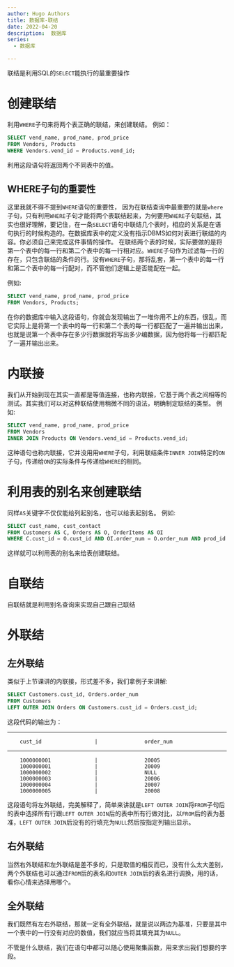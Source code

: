 ```yaml
---
author: Hugo Authors
title: 数据库-联结
date: 2022-04-20
description:  数据库
series:
  - 数据库

---
```


联结是利用SQL的`SELECT`能执行的最重要操作

<!--more-->

# 创建联结
利用`WHERE`子句来将两个表正确的联结，来创建联结。
例如：
```sql
SELECT vend_name, prod_name, prod_price
FROM Vendors, Products
WHERE Vendors.vend_id = Products.vend_id;
```
利用这段语句将返回两个不同表中的值。


## WHERE子句的重要性
这里我就不得不提到`WHERE`语句的重要性，
因为在联结查询中最重要的就是`where`子句，只有利用`WHERE`子句才能将两个表联结起来，为何要用`WHERE`子句联结，其实也很好理解，要记住，在一条`SELECT`语句中联结几个表时，相应的关系是在语句执行的时候构造的。在数据库表中的定义没有指示DBMS如何对表进行联结的内容。你必须自己来完成这件事情的操作。
在联结两个表的时候，实际要做的是将第一个表中的每一行和第二个表中的每一行相对应。`WHERE`子句作为过滤每一行的存在，只包含联结的条件的行。没有`WHERE`子句，那将乱套，第一个表中的每一行和第二个表中的每一行配对，而不管他们逻辑上是否能配在一起。

例如:
```sql
SELECT vend_name, prod_name, prod_price
FROM Vendors, Products;
```
在你的数据库中输入这段语句，你就会发现输出了一堆你用不上的东西，很乱，而它实际上是将第一个表中的每一行和第二个表的每一行都匹配了一遍并输出出来，也就是说第一个表中存在多少行数据就将写出多少编数据，因为他将每一行都匹配了一遍并输出出来。

# 内联接

我们从开始到现在其实一直都是等值连接，也称内联接，它基于两个表之间相等的测试。其实我们可以对这种联结使用稍微不同的语法，明确制定联结的类型。
例如:
```sql
SELECT vend_name, prod_name, prod_price
FROM Vendors
INNER JOIN Products ON Vendors.vend_id = Products.vend_id;
```
这种语句也称内联接，它并没用用`WHERE`子句，利用联结条件`INNER JOIN`特定的`ON`子句，传递给`ON`的实际条件与传递给`WHERE`的相同。

# 利用表的别名来创建联结
同样`AS`关键字不仅仅能给列起别名，也可以给表起别名。
例如:
```sql
SELECT cust_name, cust_contact
FROM Customers AS C, Orders AS O, OrderItems AS OI
WHERE C.cust_id = O.cust_id AND OI.order_num = O.order_num AND prod_id = 'RGAN01';
```
这样就可以利用表的别名来给表创建联结。

# 自联结
自联结就是利用别名查询来实现自己跟自己联结

# 外联结
## 左外联结
类似于上节课讲的内联接，形式差不多，我们拿例子来讲解:
```sql
SELECT Customers.cust_id, Orders.order_num
FROM Customers
LEFT OUTER JOIN Orders ON Customers.cust_id = Orders.cust_id;
```
这段代码的输出为：

----------------------------------------------------------------------------
        cust_id                 |               order_num

----------------------------------------------------------------------------
        1000000001              |               20005
        1000000001              |               20009
        1000000002              |               NULL
        1000000003              |               20006
        1000000004              |               20007
        1000000005              |               20008

这段语句将左外联结，完美解释了，简单来讲就是`LEFT OUTER JOIN`将`FROM`子句后的表中选择所有行跟`LEFT OUTER JOIN`后的表中所有行做对比，以`FROM`后的表为基准，`LEFT OUTER JOIN`后没有的行填充为`NULL`然后按指定列输出显示。

## 右外联结
当然右外联结和左外联结是差不多的，只是取值的相反而已，没有什么太大差别，两个外联结也可以通过`FROM`后的表名和`OUTER JOIN`后的表名进行调换，用的话，看你心情来选择用哪个。

## 全外联结
我们既然有左右外联结，那就一定有全外联结，就是说以两边为基准，只要是其中一个表中的一行没有对应的数值，我们就应当将其填充其为`NULL`。


不管是什么联结，我们在语句中都可以随心使用聚集函数，用来求出我们想要的字段。




